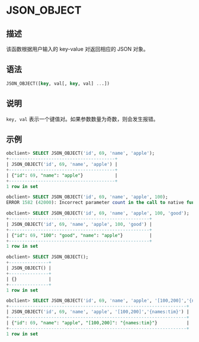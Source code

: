JSON_OBJECT 
================================



描述 
-----------------------

该函数根据用户输入的 key-value 对返回相应的 JSON 对象。

语法 
-----------------------

```sql
JSON_OBJECT([key, val[, key, val] ...])
```



说明 
-----------------------

`key, val` 表示一个键值对。如果参数数量为奇数，则会发生报错。

示例 
-----------------------

```sql
obclient> SELECT JSON_OBJECT('id', 69, 'name', 'apple');
+----------------------------------------+
| JSON_OBJECT('id', 69, 'name', 'apple') |
+----------------------------------------+
| {"id": 69, "name": "apple"}            |
+----------------------------------------+
1 row in set

obclient> SELECT JSON_OBJECT('id', 69, 'name', 'apple', 100);
ERROR 1582 (42000): Incorrect parameter count in the call to native function 'JSON_OBJECT'

obclient> SELECT JSON_OBJECT('id', 69, 'name', 'apple', 100, 'good');
+-----------------------------------------------------+
| JSON_OBJECT('id', 69, 'name', 'apple', 100, 'good') |
+-----------------------------------------------------+
| {"id": 69, "100": "good", "name": "apple"}          |
+-----------------------------------------------------+
1 row in set 

obclient> SELECT JSON_OBJECT();
+---------------+
| JSON_OBJECT() |
+---------------+
| {}            |
+---------------+
1 row in set

obclient> SELECT JSON_OBJECT('id', 69, 'name', 'apple', '[100,200]','{names:tim}');
+-------------------------------------------------------------------+
| JSON_OBJECT('id', 69, 'name', 'apple', '[100,200]','{names:tim}') |
+-------------------------------------------------------------------+
| {"id": 69, "name": "apple", "[100,200]": "{names:tim}"}           |
+-------------------------------------------------------------------+
1 row in set
```



